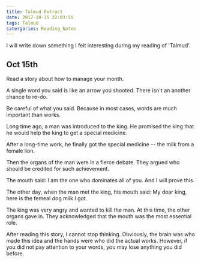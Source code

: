 ```yaml
---
title: Talmud Extract
date: 2017-10-15 22:03:55
tags: Talmud
catergories: Reading_Notes
---
```


I will write down something I felt interesting during my reading of 'Talmud'. 

Oct 15th
----

Read a story about how to manage your month. 

A single word you said is like an arrow you shooted. There isn't an another chance to re-do. 

Be careful of what you said. Because in most cases, words are much important than works. 

Long time ago, a man was introduced to the king. He promised the king that he would help the king to get a special medicine. 

After a long-time work, he finally got the special medicine -- the milk from a female lion. 

Then the organs of the man were in a fierce debate. They argued who should be credited for such achievement. 

The mouth said: I am the one who dominates all of you. And I will prove this. 

The other day, when the man met the king, his mouth said: My dear king, here is the femeal dog milk I got. 

The king was very angry and wanted to kill the man. At this time, the other organs gave in. They acknowledged that the mouth was the most essential role. 

After reading this story, I cannot stop thinking. Obviously, the brain was who made this idea and the hands were who did the actual works. However, if you did not pay attention to your words, you may lose anything you did before.  

